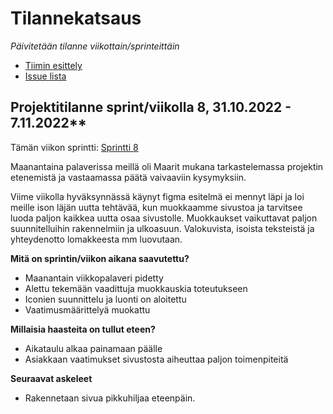 # Tilannekatsaus


*Päivitetään tilanne viikottain/sprinteittäin*

* [Tiimin esittely](https://ac8393.pages.labranet.jamk.fi/grafiteam-projekti/10-Projektihallinta/esittely/)
* [Issue lista](https://gitlab.labranet.jamk.fi/AC8393/grafiteam-projekti/-/issues)

## Projektitilanne sprint/viikolla 8,  31.10.2022 - 7.11.2022**

Tämän viikon sprintti: [Sprintti 8](https://gitlab.labranet.jamk.fi/AC8393/grafiteam-projekti/-/milestones/9#tab-issues)

Maanantaina palaverissa meillä oli Maarit mukana tarkastelemassa projektin etenemistä ja vastaamassa päätä vaivaaviin kysymyksiin.

Viime viikolla hyväksynnässä käynyt figma esitelmä ei mennyt läpi ja loi meille ison läjän uutta tehtävää, kun muokkaamme sivustoa ja tarvitsee luoda paljon kaikkea uutta osaa sivustolle. Muokkaukset vaikuttavat paljon suunnitelluihin rakennelmiin ja ulkoasuun. Valokuvista, isoista teksteistä ja yhteydenotto lomakkeesta mm luovutaan.

**Mitä on sprintin/viikon aikana saavutettu?**

- Maanantain viikkopalaveri pidetty
- Alettu tekemään vaadittuja muokkauskia toteutukseen
- Iconien suunnittelu ja luonti on aloitettu
- Vaatimusmäärittelyä muokattu

**Millaisia haasteita on tullut eteen?**

- Aikataulu alkaa painamaan päälle
- Asiakkaan vaatimukset sivustosta aiheuttaa paljon toimenpiteitä

**Seuraavat askeleet**

- Rakennetaan sivua pikkuhiljaa eteenpäin.
